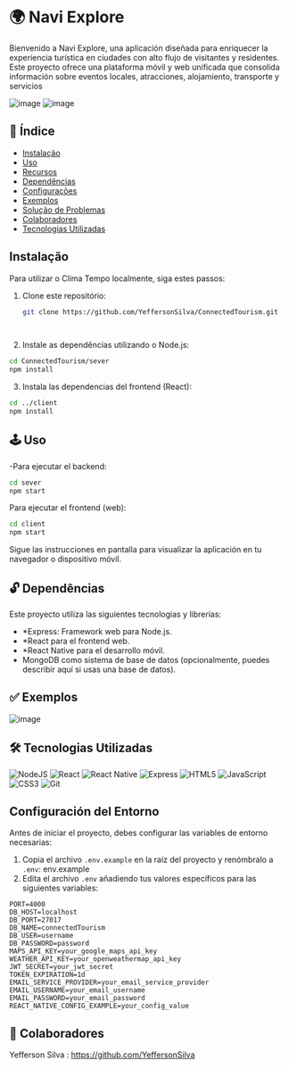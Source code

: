 # 🌍 Navi Explore
Bienvenido a Navi Explore, una aplicación diseñada para enriquecer la experiencia turística en ciudades con alto flujo de visitantes y residentes. Este proyecto ofrece una plataforma móvil y web unificada que consolida información sobre eventos locales, atracciones, alojamiento, transporte y servicios

![image](https://github.com/YeffersonSilva/ConnectedTourism/assets/117882117/95d6df14-6e8e-4803-afcb-463c35c0d6cd)
![image](https://github.com/YeffersonSilva/ConnectedTourism/assets/117882117/9bb3a552-04d6-4334-b975-a48c66bd95b8)


## 📍 Índice

- [Instalação](#instalação)
- [Uso](#uso)
- [Recursos](#recursos)
- [Dependências](#dependências)
- [Configurações](#configurações)
- [Exemplos](#exemplos)
- [Solução de Problemas](#solução-de-problemas)
- [Colaboradores](#colaboradores)
- [Tecnologias Utilizadas](#tecnologias-utilizadas)

##  Instalação

Para utilizar o Clima Tempo localmente, siga estes passos:

1. Clone este repositório:
   ```bash
   git clone https://github.com/YeffersonSilva/ConnectedTourism.git

 
  2. Instale as dependências utilizando o Node.js:
  ```bash
  cd ConnectedTourism/sever
npm install
  ```
  3. Instala las dependencias del frontend (React):
  ```bash
  cd ../client
  npm install
  ```



## 🕹️ Uso
-Para ejecutar el backend:

   ```bash
cd sever
npm start
  ```
Para ejecutar el frontend (web):

   ```bash
cd client
npm start
  ```
Sigue las instrucciones en pantalla para visualizar la aplicación en tu navegador o dispositivo móvil.



## 🔓 Dependências

Este proyecto utiliza las siguientes tecnologías y librerías:


- *Express: Framework web para Node.js.
- *React para el frontend web.
- *React Native para el desarrollo móvil.
- MongoDB como sistema de base de datos (opcionalmente, puedes describir aquí si usas una base de datos).



## ✅ Exemplos
![image](https://github.com/YeffersonSilva/ConnectedTourism/assets/117882117/f67faf40-713b-41ba-ac69-5d83b743c479)

## 🛠 Tecnologias Utilizadas
 
![NodeJS](https://img.shields.io/badge/node.js-6DA55F?style=for-the-badge&logo=node.js&logoColor=white)
![React](https://img.shields.io/badge/react-%2320232a.svg?style=for-the-badge&logo=react&logoColor=%2361DAFB)
![React Native](https://img.shields.io/badge/react_native-%2320232a.svg?style=for-the-badge&logo=react&logoColor=%2361DAFB)
![Express](https://img.shields.io/badge/express-%23404d59.svg?style=for-the-badge&logo=express&logoColor=%2361DAFB)
![HTML5](https://img.shields.io/badge/html5-%23E34F26.svg?style=for-the-badge&logo=html5&logoColor=white)
![JavaScript](https://img.shields.io/badge/javascript-%23323330.svg?style=for-the-badge&logo=javascript&logoColor=%23F7DF1E)
![CSS3](https://img.shields.io/badge/css3-%231572B6.svg?style=for-the-badge&logo=css3&logoColor=white)
![Git](https://img.shields.io/badge/git-%23F05033.svg?style=for-the-badge&logo=git&logoColor=white)

## Configuración del Entorno

Antes de iniciar el proyecto, debes configurar las variables de entorno necesarias:

1. Copia el archivo `.env.example` en la raíz del proyecto y renómbralo a `.env`:
env.example
2. Edita el archivo `.env` añadiendo tus valores específicos para las siguientes variables:

```plaintext
PORT=4000
DB_HOST=localhost
DB_PORT=27017
DB_NAME=connectedTourism
DB_USER=username
DB_PASSWORD=password
MAPS_API_KEY=your_google_maps_api_key
WEATHER_API_KEY=your_openweathermap_api_key
JWT_SECRET=your_jwt_secret
TOKEN_EXPIRATION=1d
EMAIL_SERVICE_PROVIDER=your_email_service_provider
EMAIL_USERNAME=your_email_username
EMAIL_PASSWORD=your_email_password
REACT_NATIVE_CONFIG_EXAMPLE=your_config_value
```

## 👥 Colaboradores
 Yefferson Silva : https://github.com/YeffersonSilva
